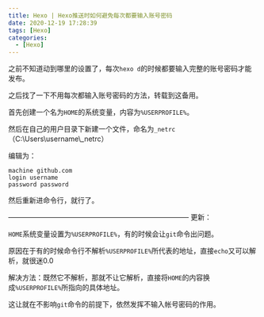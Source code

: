 ```yaml
---
title: Hexo | Hexo推送时如何避免每次都要输入账号密码
date: 2020-12-19 17:28:39
tags: [Hexo]
categories: 
  - [Hexo]
---
```


之前不知道动到哪里的设置了，每次`hexo d`的时候都要输入完整的账号密码才能发布。

<!-- more -->

之后找了一下不用每次都输入账号密码的方法，转载到这备用。

首先创建一个名为`HOME`的系统变量，内容为`%USERPROFILE%`。

然后在自己的用户目录下新建一个文件，命名为`_netrc`（C:\Users\username\\\_netrc）

编辑为：

```
machine github.com
login username
password password
```

然后重新进命令行，就行了。

——————————————————————————
更新：

`HOME`系统变量设置为`%USERPROFILE%`，有的时候会让`git`命令出问题。

原因在于有的时候命令行不解析`%USERPROFILE%`所代表的地址，直接`echo`又可以解析，就很迷0.0

解决方法：既然它不解析，那就不让它解析，直接将`HOME`的内容换成`%USERPROFILE%`所指向的具体地址。

这让就在不影响`git`命令的前提下，依然发挥不输入帐号密码的作用。